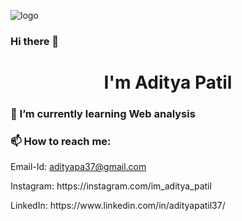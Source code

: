![logo](https://media.licdn.com/dms/image/C5616AQG7994mKZxUFQ/profile-displaybackgroundimage-shrink_350_1400/0/1622613316696?e=1681948800&v=beta&t=04xM2MsVZu2eVJOHI3xSS8oVjvWiP8M_ERvmWnuqDPI)
### Hi there 👋
<h1 align="center">I'm Aditya Patil</h1>
<h3>🌱 I’m currently learning Web analysis</h3>
<h3>📫 How to reach me: </h3>
  <p>Email-Id: <a href="mailto:adityapa37@gmail.com">adityapa37@gmail.com</a></p>
  <p>Instagram: https://instagram.com/im_aditya_patil</p>
  <p>LinkedIn: https://www.linkedin.com/in/adityapatil37/</p>
  
<!--
**adityapatil37/adityapatil37** is a ✨ _special_ ✨ repository because its `README.md` (this file) appears on your GitHub profile.

Here are some ideas to get you started:

- 🔭 I’m currently working on ...
- 🌱 I’m currently learning Bug Bounty Hunting
- 👯 I’m looking to collaborate on ...
- 🤔 I’m looking for help with ...
- 💬 Ask me about ...
- 📫 How to reach me: ...
- 😄 Pronouns: ...
- ⚡ Fun fact: ...
-->

